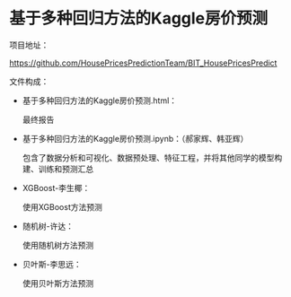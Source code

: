 # 基于多种回归方法的Kaggle房价预测

项目地址：

https://github.com/HousePricesPredictionTeam/BIT_HousePricesPredict



文件构成：

- 基于多种回归方法的Kaggle房价预测.html：

  最终报告

- 基于多种回归方法的Kaggle房价预测.ipynb：（郝家辉、韩亚辉）

  包含了数据分析和可视化、数据预处理、特征工程，并将其他同学的模型构建、训练和预测汇总

- XGBoost-李生椰：

  使用XGBoost方法预测

- 随机树-许达：

  使用随机树方法预测

- 贝叶斯-李思远：

  使用贝叶斯方法预测
